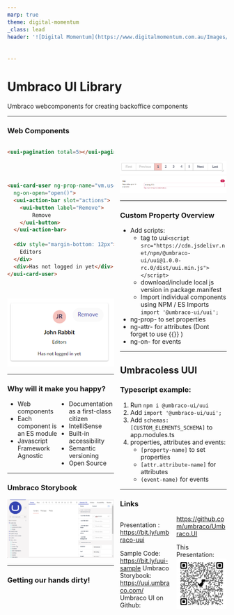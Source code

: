 ```yaml
---
marp: true
theme: digital-momentum
_class: lead
header: '![Digital Momentum](https://www.digitalmomentum.com.au/Images/logos/Digital-Momentum.svg)' 


---
```

<!-- 

![bg left:40% 80%](https://marp.app/assets/marp.svg) -->

# **Umbraco UI Library**

Umbraco webcomponents for creating backoffice components 

---

### Web Components



<div style="columns:2">

``` html
<uui-pagination total=5></uui-pagination>
```

<div style="padding-top:30px;">

![](img/pagination.png)

</div>

</div>


<div style="columns:2">

``` html
<uui-card-user ng-prop-name="vm.user.name" 
  ng-on-open="open()">
  <uui-action-bar slot="actions">
    <uui-button label="Remove">
        Remove
    </uui-button>
  </uui-action-bar>

  <div style="margin-bottom: 12px">
    Editors
  </div>
  <div>Has not logged in yet</div>
</uui-card-user>
```

<div style="padding-top:20px;">

![w:450px](img/user-card.png)

</div>

<div>

<!--
Web components contain:
- Properties - Supports complex JS objects
- Attributes - Plain Html
- Events
- Slots

https://open-wc.org/guides/knowledge/attributes-and-properties/#:~:text=Attributes%20have%20the%20benefit%20of,a%20change%20to%20the%20DOM.
-->

---

### Why will it make you happy?

<ul style="columns:2">
    <li>Web components</li>
    <li>Each component is an ES module</li>
    <li>Javascript Framework Agnostic</li>
    <li>Documentation as a first-class citizen</li>
    <li>IntelliSense</li>
    <li>Built-in accessibility</li>
    <li>Semantic versioning</li>
    <li>Open Source</li>
</ul>


---

### Umbraco Storybook

![w:900px](img/storybook.png)

<!--

https://uui.umbraco.com/

-->
---

### Getting our hands dirty!

<!--
<uui-form-layout-item class="text-counter">
  <uui-tag ng-prop-color="model.value.length < 10 ? 'primary':'danger'"
  class="counter">
    {{model.value.length}}
  </uui-tag>
  <uui-input ng-prop-value="model.value"
    ng-on-input="model.value = $event.currentTarget.value" ng-prop-error="model.value.length > 10" 
    error-message="No more than 10 characters"></uui-input>
</uui-form-layout-item>

-->

![](img/example.png)


---

### Custom Property Overview

- Add scripts:
  - tag to uui`<script src="https://cdn.jsdelivr.net/npm/@umbraco-ui/uui@1.0.0-rc.0/dist/uui.min.js"></script>`
  - download/include local js version in package.manifest
  - Import individual components using NPM / ES Imports `import '@umbraco-ui/uui';`
- ng-prop- to set properties
- ng-attr- for attributes (Dont forget to use {{}} )
- ng-on- for events

---

## Umbracoless UUI
### Typescript example:

1. Run `npm i @umbraco-ui/uui`
2. Add `import '@umbraco-ui/uui';`
3. Add `schemas: [CUSTOM_ELEMENTS_SCHEMA]` to app.modules.ts
4. properties, attributes and events:
    - `[property-name]` to set properties
    - `[attr.attribute-name]` for attributes
    - `(event-name)` for events

---

### Links

<div style="columns: 2">
<div>

Presentation :  https://bit.ly/umbraco-uui

Sample Code: 
https://bit.ly/uui-sample 
Umbraco Storybook: https://uui.umbraco.com/
Umbraco UI on Github:
https://github.com/umbraco/Umbraco.UI

</div>
<div>

This Presentation:
![w:400px](img/qr.png)

</div>
</div>
